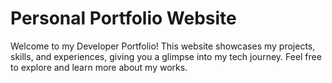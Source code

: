 ﻿# Personal Portfolio Website
Welcome to my Developer Portfolio! This website showcases my projects, skills, and experiences, giving you a glimpse into my tech journey. Feel free to explore and learn more about my works.

